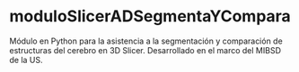 # moduloSlicerADSegmentaYCompara
Módulo en Python para la asistencia a la segmentación y comparación de estructuras del cerebro en 3D Slicer. Desarrollado en el marco del MIBSD de la US.
